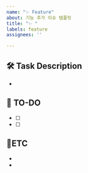 ```yaml
---
name: "✨ Feature"
about: 기능 추가 이슈 템플릿
title: "✨ "
labels: feature
assignees: ''

---
```


## 🛠 Task Description
- 

## 📝 TO-DO

- [ ] 
- [ ] 

## 🔔ETC
- 
-